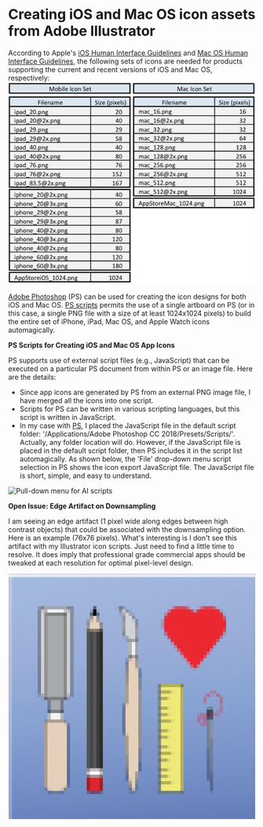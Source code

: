 # Creating iOS and Mac OS icon assets from Adobe Illustrator

According to Apple's [iOS Human Interface Guidelines](https://developer.apple.com/ios/human-interface-guidelines/) and [Mac OS Human Interface Guidelines](https://developer.apple.com/macos/human-interface-guidelines/), the following sets of icons are needed for products supporting the current and recent versions of iOS and Mac OS, respectively:
![iOS and Mac OS app icon sizes](https://github.com/CaryChamplin/CreatingIconsFromAI/blob/master/icon-sizes-table.png)

[Adobe Photoshop](http://www.adobe.com/products/photoshop.html) (PS) can be used for creating the icon designs for both iOS and Mac OS. [PS scripts](http://www.adobe.com/devnet/photoshop/scripting.html) permits the use of a single artboard on PS (or in this case, a single PNG file with a size of at least 1024x1024 pixels) to build the entire set of iPhone, iPad, Mac OS, and Apple Watch icons automagically.

**PS Scripts for Creating iOS and Mac OS App Icons**

PS supports use of external script files (e.g., JavaScript) that can be executed on a particular PS document from within PS or an image file. Here are the details:

- Since app icons are generated by PS from an external PNG image file, I have merged all the icons into one script.
- Scripts for PS can be written in various scripting languages, but this script is written in JavaScript.
- In my case with [PS](http://www.adobe.com/products/photoshop.html), I placed the JavaScript file in the default script folder: '/Applications/Adobe Photoshop CC 2018/Presets/Scripts/'. Actually, any folder location will do. However, if the JavaScript file is placed in the default script folder, then PS includes it in the script list automagically. As shown below, the 'File' drop-down menu script selection in PS shows the icon export JavaScript file. The JavaScript file is short, simple, and easy to understand.

![Pull-down menu for AI scripts](https://github.com/CaryChamplin/CreatingIconsFromAI/blob/master/ps_file-scripts.png)


**Open Issue: Edge Artifact on Downsampling**

I am seeing an edge artifact (1 pixel wide along edges between high contrast objects) that could be associated with the downsampling option. Here is an example (76x76 pixels). What's interesting is I don't see this artifact with my Illustrator icon scripts. Just need to find a little time to resolve. It does imply that professional grade commercial apps should be tweaked at each resolution for optimal pixel-level design.

![1-pixel wide top and left edge artifact example](https://github.com/CaryChamplin/CreatingIconsFromAI/blob/master/iPad_76.png)




